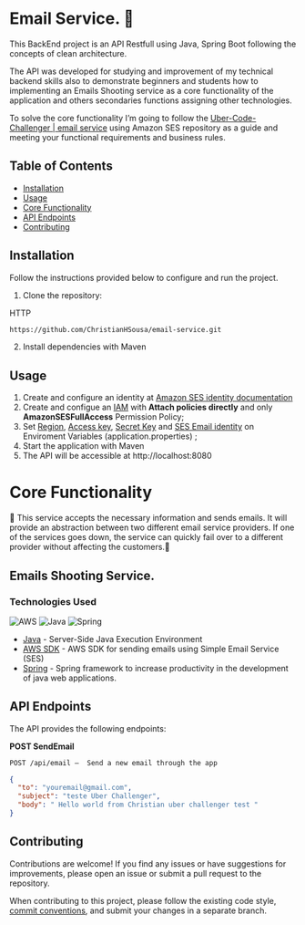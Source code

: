 <h1>Email Service. 📜 </h1>

This BackEnd project is an API Restfull using Java, Spring Boot following the concepts of clean architecture.

The API was developed for studying  and improvement of my technical backend skills also to demonstrate beginners and students how to implementing an Emails Shooting service as a core functionality of the application and others secondaries functions assigning other technologies.

To solve the core functionality I’m going to follow the [Uber-Code-Challenger | email service](https://github.com/uber-archive/coding-challenge-tools/blob/master/coding_challenge.md) using Amazon SES repository as a guide and meeting your functional requirements and business rules.

## Table of Contents

- [Installation](#installation)
- [Usage](#usage)
- [Core Functionality](#emails-shooting-service)
- [API Endpoints](#api-endpoints)
- [Contributing](#contributing)



## Installation
Follow the instructions provided below to configure and run the project.

1. Clone the repository:

HTTP
```bash
https://github.com/ChristianHSousa/email-service.git
```

2. Install dependencies with Maven

## Usage
1. Create and configure an identity at [Amazon SES identity documentation](https://docs.aws.amazon.com/ses/latest/dg/creating-identities.html)
2. Create and configue an [IAM](https://docs.aws.amazon.com/IAM/latest/UserGuide/id_users_create.html) with **Attach policies directly**  and only **AmazonSESFullAccess** Permission Policy;
3. Set <ins>Region</ins>, <ins>Access key</ins>, <ins>Secret Key</ins> and <ins>SES Email identity</ins> on Enviroment Variables (application.properties)  ;
4. Start the application with Maven
5. The API will be accessible at http://localhost:8080

# Core Functionality
🚧 This service accepts the necessary information and sends emails. It will provide an abstraction between two different email service providers. If one of the services goes down, the service can quickly fail over to a different provider without affecting the customers.🚧
##  Emails Shooting Service.
### Technologies Used
![AWS](https://img.shields.io/badge/AWS-%23FF9900.svg?style=for-the-badge&logo=amazon-aws&logoColor=black)
![Java](https://img.shields.io/badge/java-%23ED8B00.svg?style=for-the-badge&logo=openjdk&logoColor=white)
![Spring](https://img.shields.io/badge/spring-%236DB33F.svg?style=for-the-badge&logo=spring&logoColor=white)

- [Java](https://www.oracle.com/br/java/technologies/downloads/) - Server-Side Java Execution Environment
- [AWS SDK](https://docs.aws.amazon.com/AWSJavaScriptSDK/latest/AWS/SES.html#constructor-property) - AWS SDK for sending emails using Simple Email Service (SES)
- [Spring](https://start.spring.io/) - Spring framework to increase productivity in the development of java web applications.


## API Endpoints
The API provides the following endpoints:

**POST SendEmail**
```markdown
POST /api/email –  Send a new email through the app
```
```json
{
  "to": "youremail@gmail.com",
  "subject": "teste Uber Challenger",
  "body": " Hello world from Christian uber challenger test "
}
```

## Contributing

Contributions are welcome! If you find any issues or have suggestions for improvements, please open an issue or submit a pull request to the repository.

When contributing to this project, please follow the existing code style, [commit conventions](https://www.conventionalcommits.org/en/v1.0.0/), and submit your changes in a separate branch.
